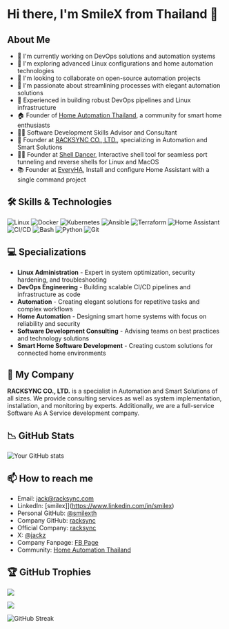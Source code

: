 # Hi there, I'm SmileX from Thailand 👋

## About Me
- 🔭 I'm currently working on DevOps solutions and automation systems
- 🌱 I'm exploring advanced Linux configurations and home automation technologies
- 👯 I'm looking to collaborate on open-source automation projects
- 🤔 I'm passionate about streamlining processes with elegant automation solutions
- 💼 Experienced in building robust DevOps pipelines and Linux infrastructure
- 🏠 Founder of [Home Automation Thailand](https://www.facebook.com/groups/hathailand), a community for smart home enthusiasts
- 👨‍💻 Software Development Skills Advisor and Consultant
- 🏢 Founder at [RACKSYNC CO., LTD.](https://github.com/racksync), specializing in Automation and Smart Solutions
- 🕺🏻 Founder at [Shell Dancer](https://dancer.sh), Interactive shell tool for seamless port tunneling and reverse shells for Linux and MacOS
- 📚 Founder at [EveryHA](https://everyha.com), Install and configure Home Assistant with a single command project



## 🛠️ Skills & Technologies
![Linux](https://img.shields.io/badge/-Linux-FCC624?style=flat-square&logo=linux&logoColor=black)
![Docker](https://img.shields.io/badge/-Docker-2496ED?style=flat-square&logo=docker&logoColor=white)
![Kubernetes](https://img.shields.io/badge/-Kubernetes-326CE5?style=flat-square&logo=kubernetes&logoColor=white)
![Ansible](https://img.shields.io/badge/-Ansible-EE0000?style=flat-square&logo=ansible&logoColor=white)
![Terraform](https://img.shields.io/badge/-Terraform-7B42BC?style=flat-square&logo=terraform&logoColor=white)
![Home Assistant](https://img.shields.io/badge/-Home_Assistant-41BDF5?style=flat-square&logo=home-assistant&logoColor=white)
![CI/CD](https://img.shields.io/badge/-CI/CD-2088FF?style=flat-square&logo=github-actions&logoColor=white)
![Bash](https://img.shields.io/badge/-Bash-4EAA25?style=flat-square&logo=gnu-bash&logoColor=white)
![Python](https://img.shields.io/badge/-Python-3776AB?style=flat-square&logo=python&logoColor=white)
![Git](https://img.shields.io/badge/-Git-F05032?style=flat-square&logo=git&logoColor=white)

## 💻 Specializations
- **Linux Administration** - Expert in system optimization, security hardening, and troubleshooting
- **DevOps Engineering** - Building scalable CI/CD pipelines and infrastructure as code
- **Automation** - Creating elegant solutions for repetitive tasks and complex workflows
- **Home Automation** - Designing smart home systems with focus on reliability and security
- **Software Development Consulting** - Advising teams on best practices and technology solutions
- **Smart Home Software Development** - Creating custom solutions for connected home environments


## 🏯 My Company
**RACKSYNC CO., LTD.** is a specialist in Automation and Smart Solutions of all sizes. We provide consulting services as well as system implementation, installation, and monitoring by experts. Additionally, we are a full-service Software As A Service development company.


## 📉 GitHub Stats
![Your GitHub stats](https://github-readme-stats.vercel.app/api?username=smilexth&show_icons=true&theme=radical)

## 📫 How to reach me
- Email: [jack@racksync.com](mailto:jack@racksync.com)
- LinkedIn: [smilex]](https://www.linkedin.com/in/smilex)
- Personal GitHub: [@smilexth](https://github.com/smilexth)
- Company GitHub: [racksync](https://github.com/racksync)
- Official Company: [racksync](https://racksync.com)
- X: [@jackz](https://x.com/jackz)
- Company Fanpage: [FB Page](https://www.facebook.com/racksync)
- Community: [Home Automation Thailand](https://www.facebook.com/groups/hathailand)

<!-- Add more contact information as needed -->

<!-- Optional: Add GitHub Trophies -->
## 🏆 GitHub Trophies
![](https://github-profile-trophy.vercel.app/?username=smilexth&theme=radical&no-frame=true&no-bg=false&margin-w=4)

<!-- Optional: Add most used languages card -->
![](https://github-readme-stats.vercel.app/api/top-langs/?username=smilexth&layout=compact&theme=radical)

<!-- Optional: Add GitHub Streak Stats -->
![GitHub Streak](https://github-readme-streak-stats.herokuapp.com/?user=smilexth&theme=radical)
